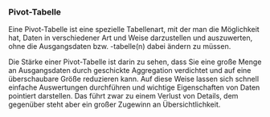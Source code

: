 ### Pivot-Tabelle

Eine Pivot-Tabelle ist eine spezielle Tabellenart, mit der man die Möglichkeit hat, Daten in verschiedener Art und Weise darzustellen und auszuwerten, ohne die Ausgangsdaten bzw. -tabelle(n) dabei ändern zu müssen.

Die Stärke einer Pivot-Tabelle ist darin zu sehen, dass Sie eine große Menge an Ausgangsdaten durch geschickte Aggregation verdichtet und auf eine überschaubare Größe reduzieren kann. Auf diese Weise lassen sich schnell einfache Auswertungen durchführen und wichtige Eigenschaften von Daten pointiert darstellen. Das führt zwar zu einem Verlust von Details, dem gegenüber steht aber ein großer Zugewinn an Übersichtlichkeit.
